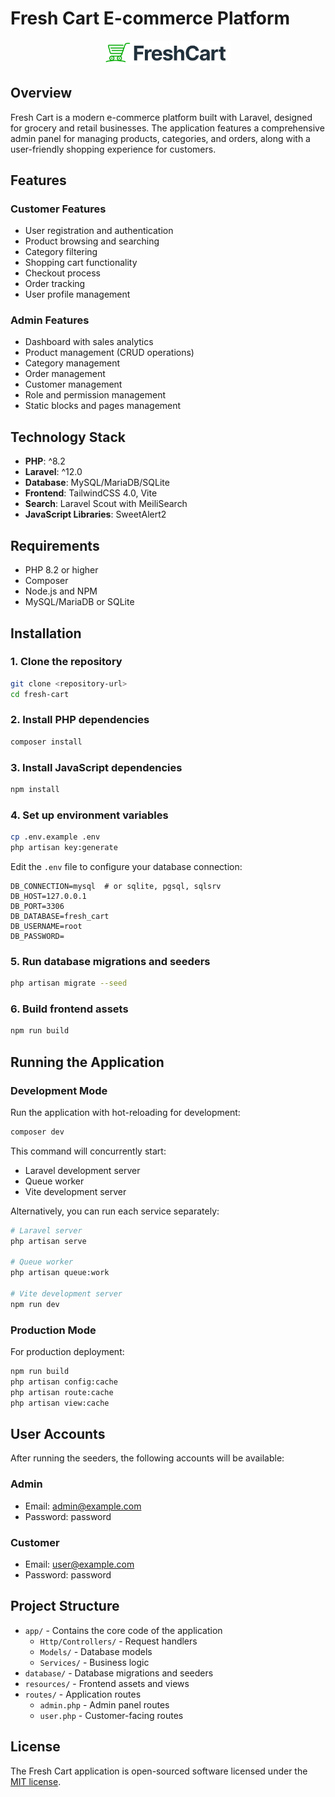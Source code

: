 # Fresh Cart E-commerce Platform

<p align="center">
  <img src="public/images/freshcart-logo.svg" alt="Fresh Cart Logo" width="200">
</p>

## Overview

Fresh Cart is a modern e-commerce platform built with Laravel, designed for grocery and retail businesses. The application features a comprehensive admin panel for managing products, categories, and orders, along with a user-friendly shopping experience for customers.

## Features

### Customer Features
- User registration and authentication
- Product browsing and searching
- Category filtering
- Shopping cart functionality
- Checkout process
- Order tracking
- User profile management

### Admin Features
- Dashboard with sales analytics
- Product management (CRUD operations)
- Category management
- Order management
- Customer management
- Role and permission management
- Static blocks and pages management

## Technology Stack

- **PHP**: ^8.2
- **Laravel**: ^12.0
- **Database**: MySQL/MariaDB/SQLite
- **Frontend**: TailwindCSS 4.0, Vite
- **Search**: Laravel Scout with MeiliSearch
- **JavaScript Libraries**: SweetAlert2

## Requirements

- PHP 8.2 or higher
- Composer
- Node.js and NPM
- MySQL/MariaDB or SQLite

## Installation

### 1. Clone the repository

```bash
git clone <repository-url>
cd fresh-cart
```

### 2. Install PHP dependencies

```bash
composer install
```

### 3. Install JavaScript dependencies

```bash
npm install
```

### 4. Set up environment variables

```bash
cp .env.example .env
php artisan key:generate
```

Edit the `.env` file to configure your database connection:

```
DB_CONNECTION=mysql  # or sqlite, pgsql, sqlsrv
DB_HOST=127.0.0.1
DB_PORT=3306
DB_DATABASE=fresh_cart
DB_USERNAME=root
DB_PASSWORD=
```

### 5. Run database migrations and seeders

```bash
php artisan migrate --seed
```

### 6. Build frontend assets

```bash
npm run build
```

## Running the Application

### Development Mode

Run the application with hot-reloading for development:

```bash
composer dev
```

This command will concurrently start:
- Laravel development server
- Queue worker
- Vite development server

Alternatively, you can run each service separately:

```bash
# Laravel server
php artisan serve

# Queue worker
php artisan queue:work

# Vite development server
npm run dev
```

### Production Mode

For production deployment:

```bash
npm run build
php artisan config:cache
php artisan route:cache
php artisan view:cache
```

## User Accounts

After running the seeders, the following accounts will be available:

### Admin
- Email: admin@example.com
- Password: password

### Customer
- Email: user@example.com
- Password: password

## Project Structure

- `app/` - Contains the core code of the application
  - `Http/Controllers/` - Request handlers
  - `Models/` - Database models
  - `Services/` - Business logic
- `database/` - Database migrations and seeders
- `resources/` - Frontend assets and views
- `routes/` - Application routes
  - `admin.php` - Admin panel routes
  - `user.php` - Customer-facing routes

## License

The Fresh Cart application is open-sourced software licensed under the [MIT license](https://opensource.org/licenses/MIT).
